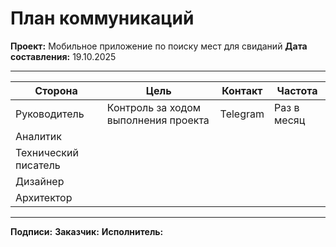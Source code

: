 # План коммуникаций

**Проект:** Мобильное приложение по поиску мест для свиданий
**Дата составления:** 19.10.2025

---

| Сторона | Цель | Контакт | Частота |
|------|------|-----------|----------------|
| Руководитель | Контроль за ходом выполнения проекта  | Telegram | Раз в месяц |
| Аналитик |  |  |  |
| Технический писатель |  |  |  |
| Дизайнер |  |  |  |
| Архитектор |  |  |  |

---

**Подписи:**
**Заказчик:**
**Исполнитель:**
